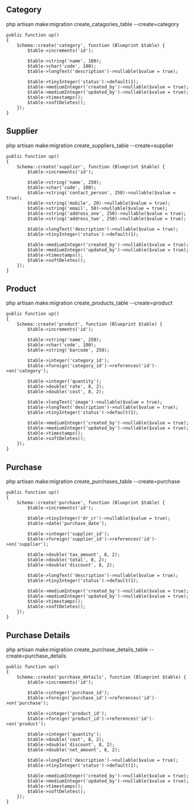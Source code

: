 
## Category

php artisan make:migration create_catagories_table --create=category

    public function up()
    {
        Schema::create('category', function (Blueprint $table) {
            $table->increments('id');
            
            $table->string('name', 100);
            $table->char('code', 100);
            $table->longText('description')->nullable($value = true);
            
            $table->tinyInteger('status')->default(1);
            $table->mediumInteger('created_by')->nullable($value = true);
            $table->mediumInteger('updated_by')->nullable($value = true);
            $table->timestamps();
            $table->softDeletes();
        });
    }
    
## Supplier

php artisan make:migration create_suppliers_table --create=supplier

    public function up()
    {
        Schema::create('supplier', function (Blueprint $table) {
            $table->increments('id');
            
            $table->string('name', 250);
            $table->char('code', 100);
            $table->string('contact_person', 250)->nullable($value = true);
            $table->string('mobile', 20)->nullable($value = true);
            $table->string('email', 50)->nullable($value = true);
            $table->string('address_one', 250)->nullable($value = true);
            $table->string('address_two', 250)->nullable($value = true);
            
            $table->longText('description')->nullable($value = true);
            $table->tinyInteger('status')->default(1);
            
            $table->mediumInteger('created_by')->nullable($value = true);
            $table->mediumInteger('updated_by')->nullable($value = true);
            $table->timestamps();
            $table->softDeletes();
        });
    }
    
## Product

php artisan make:migration create_products_table --create=product

    public function up()
    {
        Schema::create('product', function (Blueprint $table) {
            $table->increments('id');
            
            $table->string('name', 250);
            $table->char('code', 100);
            $table->string('barcode', 250);
            
            $table->integer('category_id');
            $table->foreign('category_id')->references('id')->on('category');
            
            $table->integer('quantity');
            $table->double('rate', 8, 2);
            $table->double('cost', 8, 2);
            
            $table->longText('image')->nullable($value = true);
            $table->longText('description')->nullable($value = true);
            $table->tinyInteger('status')->default(1);
            
            $table->mediumInteger('created_by')->nullable($value = true);
            $table->mediumInteger('updated_by')->nullable($value = true);
            $table->timestamps();
            $table->softDeletes();
        });
    }
    
## Purchase

php artisan make:migration create_purchases_table --create=purchase

    public function up()
    {
        Schema::create('purchase', function (Blueprint $table) {
            $table->increments('id');
            
            $table->tinyInteger('dr_cr')->nullable($value = true);
            $table->date('purchase_date');
            
            $table->integer('supplier_id');
            $table->foreign('supplier_id')->references('id')->on('supplier');
            
            $table->double('tax_amount', 8, 2);
            $table->double('total', 8, 2);
            $table->double('discount', 8, 2);
            
            $table->longText('description')->nullable($value = true);
            $table->tinyInteger('status')->default(1);
            
            $table->mediumInteger('created_by')->nullable($value = true);
            $table->mediumInteger('updated_by')->nullable($value = true);
            $table->timestamps();
            $table->softDeletes();
        });
    }
    
 ## Purchase Details

php artisan make:migration create_purchase_details_table --create=purchase_details

    public function up()
    {
        Schema::create('purchase_details', function (Blueprint $table) {
            $table->increments('id');
            
            $table->integer('purchase_id');
            $table->foreign('purchase_id')->references('id')->on('purchase');
            
            $table->integer('product_id');
            $table->foreign('product_id')->references('id')->on('product');
            
            $table->integer('quantity');
            $table->double('cost', 8, 2);
            $table->double('discount', 8, 2);
            $table->double('net_amount', 8, 2);
            
            $table->longText('description')->nullable($value = true);
            $table->tinyInteger('status')->default(1);
            
            $table->mediumInteger('created_by')->nullable($value = true);
            $table->mediumInteger('updated_by')->nullable($value = true);
            $table->timestamps();
            $table->softDeletes();
        });
    }
